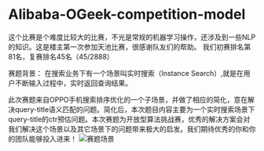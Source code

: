# Alibaba-OGeek-competition-model
这个比赛是个难度比较大的比赛，不光是常规的机器学习操作，还涉及到一些NLP的知识。这是楼主第一次参加天池比赛，很感谢队友们的帮助。
我们初赛排名第81名，复赛排名45名（45/2888）

赛题背景：
在搜索业务下有一个场景叫实时搜索（Instance Search）,就是在用户不断输入过程中，实时返回查询结果。

此次赛题来自OPPO手机搜索排序优化的一个子场景，并做了相应的简化，意在解决query-title语义匹配的问题。简化后，本次题目内容主要为一个实时搜索场景下query-title的ctr预估问题。本次赛题为开放型算法挑战赛，优秀的解决方案会对我们解决这个场景以及其它场景下的问题带来极大的启发。我们期待优秀的你和你的团队能够投入进来！
![赛题场景]()
